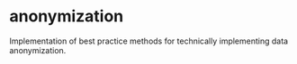 # anonymization
Implementation of best practice methods for technically implementing data anonymization.
